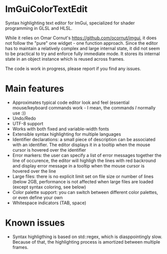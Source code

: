 # ImGuiColorTextEdit
Syntax highlighting text editor for ImGui, specialized for shader programming in GLSL and HLSL.

While it relies on Omar Cornut's https://github.com/ocornut/imgui, it does not follow the "pure" one widget - one function approach. Since the editor has to maintain a relatively complex and large internal state, it did not seem to be practical to try and enforce fully immediate mode. It stores its internal state in an object instance which is reused across frames.

The code is work in progress, please report if you find any issues.

# Main features
 - Approximates typical code editor look and feel (essential mouse/keyboard commands work - I mean, the commands _I_ normally use :))
 - Undo/Redo
 - UTF-8 support
 - Works with both fixed and variable-width fonts
 - Extensible syntax highlighting for multiple languages
 - Identifier declarations: a small piece of description can be associated with an identifier. The editor displays it in a tooltip when the mouse cursor is hovered over the identifier
 - Error markers: the user can specify a list of error messages together the line of occurence, the editor will highligh the lines with red backround and display error message in a tooltip when the mouse cursor is hovered over the line
 - Large files: there is no explicit limit set on file size or number of lines (below 2GB, performance is not affected when large files are loaded (except syntax coloring, see below)
 - Color palette support: you can switch between different color palettes, or even define your own
 - Whitespace indicators (TAB, space)

# Known issues
 - Syntax highligthing is based on std::regex, which is diasppointingly slow. Because of that, the highlighting process is amortized between multiple frames.
